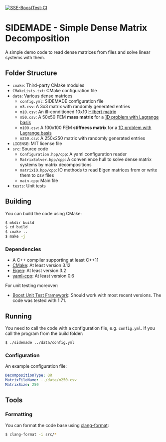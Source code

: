 [![SSE-BoostTest-CI](https://github.com/MarcelWolkober/testing-boost-exercise/actions/workflows/ci.yml/badge.svg)](https://github.com/MarcelWolkober/testing-boost-exercise/actions/workflows/ci.yml)

# SIDEMADE - Simple Dense Matrix Decomposition

A simple demo code to read dense matrices from files and solve linear systems with them.

## Folder Structure

- `cmake`: Third-party CMake modules
- `CMakeLists.txt`: CMake configuration file
- `data`: Various dense matrices
  - `config.yml`: SIDEMADE configuration file
  - `m3.csv`: A 3x3 matrix with randomly generated entries
  - `m10.csv`: An ill-conditioned 10x10 [Hilbert matrix](https://math.nist.gov/MatrixMarket/deli/Hilbert/)
  - `m50.csv`: A 50x50 FEM **mass matrix** for a [1D problem with Lagrange basis](https://people.sc.fsu.edu/~jburkardt/m_src/fem1d_lagrange/fem1d_lagrange.html)
  - `m100.csv`: A 100x100 FEM **stiffness matrix** for a [1D problem with Lagrange basis](https://people.sc.fsu.edu/~jburkardt/m_src/fem1d_lagrange/fem1d_lagrange.html)
  - `m250.csv`: A 250x250 matrix with randomly generated entries
- `LICENSE`: MIT license file
- `src`: Source code
  - `Configuration.hpp/cpp`: A yaml configuration reader
  - `MatrixSolver.hpp/cpp`: A convenience hull to solve dense matrix systems by matrix decompositions
  - `matrixIO.hpp/cpp`: IO methods to read Eigen matrices from or write them to csv files
  - `main.cpp`: Main file
- `tests`: Unit tests
  
## Building

You can build the code using CMake:

```bash
$ mkdir build
$ cd build
$ cmake ..
$ make -j
```

### Dependencies

- A C++ compiler supporting at least C++11
- [CMake](https://cmake.org/): At least version 3.12
- [Eigen](https://eigen.tuxfamily.org/index.php): At least version 3.2
- [yaml-cpp](https://github.com/jbeder/yaml-cpp): At least version 0.6

For unit testing moreover:

- [Boost Unit Test Framework](https://www.boost.org/doc/libs/1_78_0/libs/test/doc/html/index.html): Should work with most recent versions. The code was tested with 1.71.

## Running

You need to call the code with a configuration file, e.g. `config.yml`.
If you call the program from the build folder:

```bash
$ ./sidemade ../data/config.yml
```

### Configuration

An example configuration file:

```yml
DecompositionType: QR
MatrixFileName: ../data/m250.csv
MatrixSize: 250
```

## Tools

### Formatting

You can format the code base using [clang-format](https://clang.llvm.org/docs/ClangFormat.html):

```bash
$ clang-format -i src/*
```
